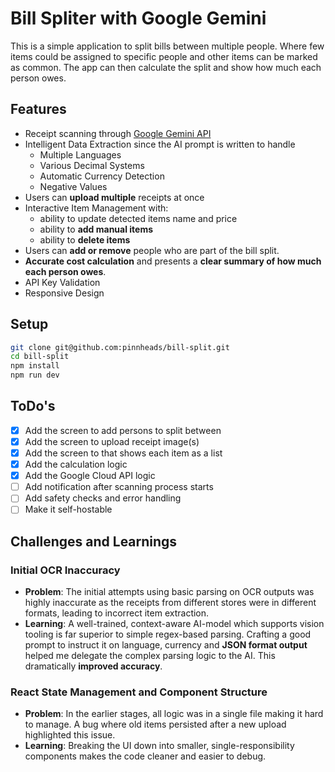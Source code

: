 # Bill Spliter with Google Gemini

This is a simple application to split bills between multiple people. Where few items could be assigned to specific people and other items can be marked as common.
The app can then calculate the split and show how much each person owes.

## Features

- Receipt scanning through [Google Gemini API](https://aistudio.google.com/)
- Intelligent Data Extraction since the AI prompt is written to handle
  - Multiple Languages
  - Various Decimal Systems
  - Automatic Currency Detection
  - Negative Values
- Users can **upload multiple** receipts at once
- Interactive Item Management with:
  - ability to update detected items name and price
  - ability to **add manual items**
  - ability to **delete items**
- Users can **add or remove** people who are part of the bill split.
- **Accurate cost calculation** and presents a **clear summary of how much each person owes**.
- API Key Validation
- Responsive Design

## Setup

```bash
git clone git@github.com:pinnheads/bill-split.git
cd bill-split
npm install
npm run dev
```

## ToDo's

- [x] Add the screen to add persons to split between
- [x] Add the screen to upload receipt image(s)
- [x] Add the screen to that shows each item as a list
- [x] Add the calculation logic
- [x] Add the Google Cloud API logic
- [ ] Add notification after scanning process starts
- [ ] Add safety checks and error handling
- [ ] Make it self-hostable

## Challenges and Learnings

### Initial OCR Inaccuracy

  - **Problem**: The initial attempts using basic parsing on OCR outputs was highly inaccurate as the receipts from different stores were in different formats, leading to incorrect item extraction.
  - **Learning**: A well-trained, context-aware AI-model which supports vision tooling is far superior to simple regex-based parsing. Crafting a good prompt to instruct it on language, currency and **JSON format output** helped me delegate the complex parsing logic to the AI. This dramatically **improved accuracy**. 

### React State Management and Component Structure

  - **Problem**: In the earlier stages, all logic was in a single file making it hard to manage. A bug where old items persisted after a new upload highlighted this issue.
  - **Learning**: Breaking the UI down into smaller, single-responsibility components makes the code cleaner and easier to debug. 

